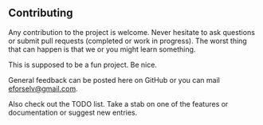 
Contributing
------------

Any contribution to the project is welcome. Never hesitate to ask
questions or submit pull requests (completed or work in progress). The
worst thing that can happen is that we or you might learn something.

This is supposed to be a fun project. Be nice.

General feedback can be posted here on GitHub or you can mail eforselv@gmail.com.

Also check out the TODO list. Take a stab on one of the
features or documentation or suggest new entries.


